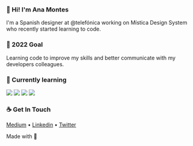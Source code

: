 ### 👋 Hi! I'm Ana Montes

I'm a Spanish designer at @telefónica working on Mística Design System who recently started learning to code.

### 🔭 2022 Goal
Learning code to improve my skills and better communicate with my developers colleagues.

### 🔧 Currently learning

<img src="https://img.shields.io/badge/javascript%20-%23323330.svg?&style=for-the-badge&logo=javascript&logoColor=%23F7DF1E">   <img src="https://img.shields.io/badge/html5%20-%23E34F26.svg?&style=for-the-badge&logo=html5&logoColor=white">   <img src="https://img.shields.io/badge/css3%20-%231572B6.svg?&style=for-the-badge&logo=css3&logoColor=white"> <img src="=https://img.shields.io/badge/-GitHub-181717?style=flat-square&logo=github">

### ☕ Get In Touch
  <p align="left">
    <a target="_blank" href="https://ana-montes11.medium.com/">Medium</a> •
    <a target="_blank" href="https://www.linkedin.com/in/analopezmontes/">Linkedin</a> •
    <a target="_blank" href="https://twitter.com/anusk11">Twitter</a>
  </p>


  Made with 🍕
